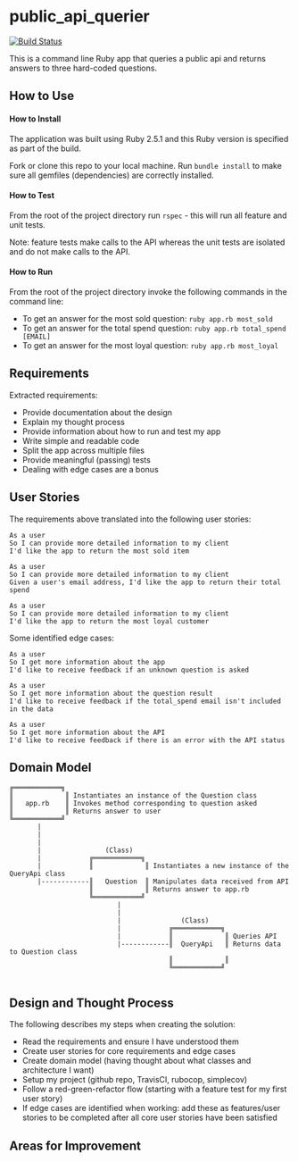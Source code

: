 # public_api_querier

[![Build Status](https://travis-ci.org/DaveLawes/public_api_querier.svg?branch=master)](https://travis-ci.org/DaveLawes/public_api_querier)

This is a command line Ruby app that queries a public api and returns answers to three hard-coded questions. 

## How to Use

#### How to Install

The application was built using Ruby 2.5.1 and this Ruby version is specified as part of the build.

Fork or clone this repo to your local machine. Run `bundle install` to make sure all gemfiles (dependencies) are correctly installed.

#### How to Test

From the root of the project directory run `rspec` - this will run all feature and unit tests.

Note: feature tests make calls to the API whereas the unit tests are isolated and do not make calls to the API.

#### How to Run

From the root of the project directory invoke the following commands in the command line:

- To get an answer for the most sold question: `ruby app.rb most_sold`
- To get an answer for the total spend question: `ruby app.rb total_spend [EMAIL]`
- To get an answer for the most loyal question: `ruby app.rb most_loyal`

## Requirements

Extracted requirements:
- Provide documentation about the design
- Explain my thought process
- Provide information about how to run and test my app
- Write simple and readable code
- Split the app across multiple files
- Provide meaningful (passing) tests
- Dealing with edge cases are a bonus

## User Stories

The requirements above translated into the following user stories:

```
As a user
So I can provide more detailed information to my client
I'd like the app to return the most sold item

As a user
So I can provide more detailed information to my client
Given a user's email address, I'd like the app to return their total spend

As a user
So I can provide more detailed information to my client
I'd like the app to return the most loyal customer
```

Some identified edge cases:

```
As a user
So I get more information about the app
I'd like to receive feedback if an unknown question is asked

As a user
So I get more information about the question result
I'd like to receive feedback if the total_spend email isn't included in the data

As a user
So I get more information about the API
I'd like to receive feedback if there is an error with the API status
```

## Domain Model

```
╔════════════╗  
║             ║ Instantiates an instance of the Question class
║   app.rb    ║ Invokes method corresponding to question asked     
║             ║ Returns answer to user
╚════════════╝
       |
       |
       |
       |                (Class)
       |            ╔════════════╗
       |            ║             ║ Instantiates a new instance of the QueryApi class
       |------------║   Question  ║ Manipulates data received from API
                    ║             ║ Returns answer to app.rb
                    ╚════════════╝
                           |
                           |
                           |               (Class)              
                           |            ╔════════════╗     
                           |            ║             ║ Queries API  
                           |------------║  QueryApi   ║ Returns data to Question class
                                        ║             ║    
                                        ╚════════════╝ 
                                         
```

## Design and Thought Process

The following describes my steps when creating the solution:
- Read the requirements and ensure I have understood them
- Create user stories for core requirements and edge cases
- Create domain model (having thought about what classes and architecture I want)
- Setup my project (github repo, TravisCI, rubocop, simplecov)
- Follow a red-green-refactor flow (starting with a feature test for my first user story)
- If edge cases are identified when working: add these as features/user stories to be completed after all core user stories have been satisfied

## Areas for Improvement
